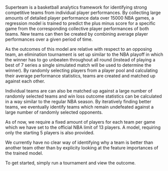 Superteam is a basketball analytics framework for identifying strong competitive teams from individual player performances. By collecting large amounts of detailed player performance data over 15000 NBA games, a regression model is trained to predict the plus minus score for a specific game from the corresponding collective player performances of both teams. New teams can then be created by combining average player performances over a given period of time.

As the outcomes of this model are relative with respect to an opposing team, an elimination tournament is set up similar to the NBA playoff in which the winner has to go unbeaten throughout all round (instead of playing a best of 7 series a single simulated match will be used to determine the winner). By randomly selecting players from a player pool and calculating their average performance statistics, teams are created and matched up against each other.

Individual teams are can also be matched up against a large number of randomly selected teams and win loss outcome statistics can be calculated in a way similar to the regular NBA season. By iteratively finding better teams, we eventually identify teams which remain undefeated against a large number of randomly selected opponents.

As of now, we require a fixed amount of players for each team per game which we have set to the official NBA limit of 13 players. A model, requiring only the starting 5 players is also provided.

We currently have no clear way of identifying why a team is better than another team other than by explicity looking at the feature importances of the trained model. 

To get started, simply run a tournament and view the outcome.